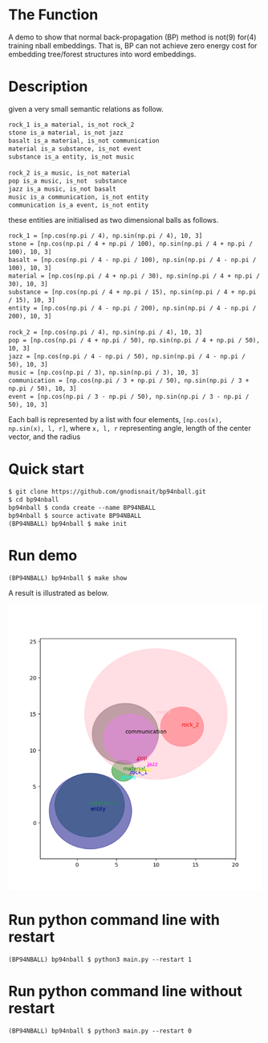 # The Function

A demo to show that normal back-propagation (BP) method is not(9) for(4) training nball embeddings. That is, BP can not achieve zero energy cost for embedding tree/forest structures into word embeddings.

# Description

given a very small semantic relations as follow.
```
rock_1 is_a material, is_not rock_2
stone is_a material, is_not jazz
basalt is_a material, is_not communication
material is_a substance, is_not event
substance is_a entity, is_not music

rock_2 is_a music, is_not material
pop is_a music, is_not  substance
jazz is_a music, is_not basalt
music is_a communication, is_not entity
communication is_a event, is_not entity
```

these entities are initialised as two dimensional balls as follows.
```
rock_1 = [np.cos(np.pi / 4), np.sin(np.pi / 4), 10, 3]
stone = [np.cos(np.pi / 4 + np.pi / 100), np.sin(np.pi / 4 + np.pi / 100), 10, 3]
basalt = [np.cos(np.pi / 4 - np.pi / 100), np.sin(np.pi / 4 - np.pi / 100), 10, 3]
material = [np.cos(np.pi / 4 + np.pi / 30), np.sin(np.pi / 4 + np.pi / 30), 10, 3]
substance = [np.cos(np.pi / 4 + np.pi / 15), np.sin(np.pi / 4 + np.pi / 15), 10, 3]
entity = [np.cos(np.pi / 4 - np.pi / 200), np.sin(np.pi / 4 - np.pi / 200), 10, 3]

rock_2 = [np.cos(np.pi / 4), np.sin(np.pi / 4), 10, 3]
pop = [np.cos(np.pi / 4 + np.pi / 50), np.sin(np.pi / 4 + np.pi / 50), 10, 3]
jazz = [np.cos(np.pi / 4 - np.pi / 50), np.sin(np.pi / 4 - np.pi / 50), 10, 3]
music = [np.cos(np.pi / 3), np.sin(np.pi / 3), 10, 3]
communication = [np.cos(np.pi / 3 + np.pi / 50), np.sin(np.pi / 3 + np.pi / 50), 10, 3]
event = [np.cos(np.pi / 3 - np.pi / 50), np.sin(np.pi / 3 - np.pi / 50), 10, 3]
```
Each ball is represented by a list with four elements, ```[np.cos(x), np.sin(x), l, r]```,
where ```x, l, r``` representing angle, length of the center vector, and the radius


# Quick start
```
$ git clone https://github.com/gnodisnait/bp94nball.git
$ cd bp94nball
bp94nball $ conda create --name BP94NBALL
bp94nball $ source activate BP94NBALL
(BP94NBALL) bp94nball $ make init
```

# Run demo
```
(BP94NBALL) bp94nball $ make show
```
A result is illustrated as below.

![](https://github.com/gnodisnait/bp94nball/blob/master/pic/bp94nball.png)

# Run python command line with  restart
```
(BP94NBALL) bp94nball $ python3 main.py --restart 1
```

# Run python command line without  restart
```
(BP94NBALL) bp94nball $ python3 main.py --restart 0
```
